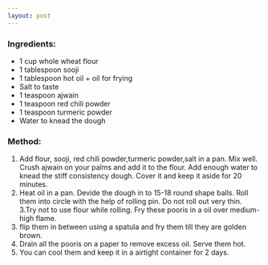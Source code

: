 ```yaml
---
layout: post
---
```



### Ingredients:
* 1 cup whole wheat flour
* 1 tablespoon sooji
* 1 tablespoon hot oil + oil for frying
* Salt to taste
* 1 teaspoon ajwain 
* 1 teaspoon red chili powder
* 1 teaspoon turmeric powder
* Water to knead the dough

### Method:
1. Add flour, sooji, red chili powder,turmeric powder,salt in a pan. Mix well. Crush ajwain on your palms and add it to the flour. Add enough water to knead the stiff consistency dough. Cover it and keep it aside for 20 minutes. 
2. Heat oil in a pan. Devide the dough in to 15-18 round shape balls. Roll them into circle with the help of rolling pin. Do not roll out very thin.
3.Try not to use flour while rolling. Fry these pooris in a oil over medium-high flame. 
4. flip them in between using a spatula and fry them till they are golden brown.
5. Drain all the pooris on a paper to remove excess oil. Serve them hot. 
6. You can cool them and keep it in a airtight container for 2 days.